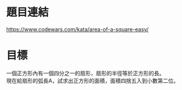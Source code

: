 # 題目連結
https://www.codewars.com/kata/area-of-a-square-easy/

# 目標
一個正方形內有一個四分之一的扇形，扇形的半徑等於正方形的長。  
現在給扇形的弧長A，試求出正方形的面積，面積四捨五入到小數第二位。